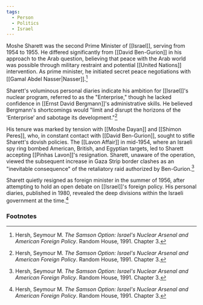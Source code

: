 ```yaml
---
tags:
  - Person
  - Politics
  - Israel
---
```

Moshe Sharett was the second Prime Minister of [[Israel]], serving from 1954 to 1955. He differed significantly from [[David Ben-Gurion]] in his approach to the Arab question, believing that peace with the Arab world was possible through military restraint and potential [[United Nations]] intervention. As prime minister, he initiated secret peace negotiations with [[Gamal Abdel Nasser|Nasser]].[^1]

Sharett's voluminous personal diaries indicate his ambition for [[Israel]]'s nuclear program, referred to as the "Enterprise," though he lacked confidence in [[Ernst David Bergmann]]'s administrative skills. He believed Bergmann's shortcomings would "limit and disrupt the horizons of the ‘Enterprise’ and sabotage its development."[^1]

His tenure was marked by tension with [[Moshe Dayan]] and [[Shimon Peres]], who, in constant contact with [[David Ben-Gurion]], sought to stifle Sharett's dovish policies. The [[Lavon Affair]] in mid-1954, where an Israeli spy ring bombed American, British, and Egyptian targets, led to Sharett accepting [[Pinhas Lavon]]'s resignation. Sharett, unaware of the operation, viewed the subsequent increase in Gaza Strip border clashes as an "inevitable consequence" of the retaliatory raid authorized by Ben-Gurion.[^1]

Sharett quietly resigned as foreign minister in the summer of 1956, after attempting to hold an open debate on [[Israel]]'s foreign policy. His personal diaries, published in 1980, revealed the deep divisions within the Israeli government at the time.[^1]

### Footnotes

[^1]: Hersh, Seymour M. *The Samson Option: Israel's Nuclear Arsenal and American Foreign Policy*. Random House, 1991. Chapter 3.